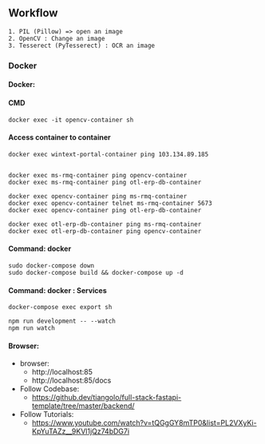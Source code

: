 ## Workflow
    1. PIL (Pillow) => open an image
    2. OpenCV : Change an image
    3. Tesserect (PyTesserect) : OCR an image

### Docker
#### Docker: 

#### CMD
```
docker exec -it opencv-container sh
```

#### Access container to container
```
docker exec wintext-portal-container ping 103.134.89.185


docker exec ms-rmq-container ping opencv-container
docker exec ms-rmq-container ping otl-erp-db-container

docker exec opencv-container ping ms-rmq-container 
docker exec opencv-container telnet ms-rmq-container 5673
docker exec opencv-container ping otl-erp-db-container 

docker exec otl-erp-db-container ping ms-rmq-container
docker exec otl-erp-db-container ping opencv-container
```




#### Command: docker 
```
sudo docker-compose down
sudo docker-compose build && docker-compose up -d
```

#### Command: docker  : Services
```
docker-compose exec export sh

npm run development -- --watch
npm run watch
```

#### Browser: 
- browser: 
    - http://localhost:85
    - http://localhost:85/docs 
- Follow Codebase:
    - https://github.dev/tiangolo/full-stack-fastapi-template/tree/master/backend/
- Follow Tutorials:
    - https://www.youtube.com/watch?v=tQGgGY8mTP0&list=PL2VXyKi-KpYuTAZz__9KVl1jQz74bDG7i
    